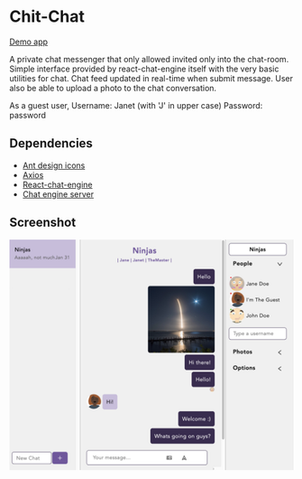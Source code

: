 # Chit-Chat

[Demo app](https://chit-chat-8993.netlify.app/)

A private chat messenger that only allowed invited only into the chat-room. Simple interface provided by react-chat-engine itself with the very basic utilities for chat. Chat feed updated in real-time when submit message. User also be able to upload a photo to the chat conversation.

As a guest user,
Username: Janet (with 'J' in upper case)
Password: password

## Dependencies

- [Ant design icons](https://github.com/ant-design/ant-design-icons)
- [Axios](https://www.npmjs.com/package/axios)
- [React-chat-engine](https://www.npmjs.com/package/react-chat-engine)
- [Chat engine server](https://chatengine.io/)

## Screenshot

![screenshot](./public/screenshot.png)

